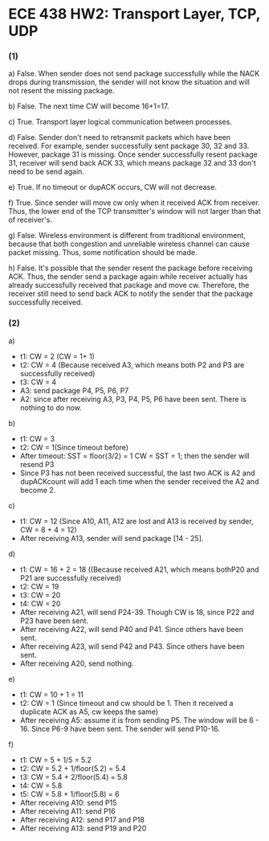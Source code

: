 # ECE 438 HW2: Transport Layer, TCP, UDP

### (1) 

a) False. When sender does not send package successfully while the NACK drops during transmission, the sender will not know the situation and will not resent the missing package.

b) False. The next time CW will become 16+1=17.

c) True. Transport layer logical communication between processes.

d) False. Sender don't need to retransmit packets which have been received. For example, sender successfully sent package 30, 32 and 33. However, package 31 is missing. Once sender successfully resent package 31, receiver will send back ACK 33, which means package 32 and 33 don't need to be send again.

e) True.  If no timeout or dupACK occurs, CW will not decrease.

f) True. Since sender will move cw only when it received ACK from receiver. Thus, the lower end of the TCP transmitter's window will not larger than that of  receiver's.

g) False. Wireless environment is different from traditional environment, because that both congestion and unreliable  wireless channel can cause packet missing.  Thus, some notification should be made.

h)  False. It's possible that the sender resent the package before receiving ACK. Thus, the sender send a package again while receiver actually has already successfully received that package and move cw. Therefore, the receiver still need to send back ACK to notify the sender that the package successfully received. 




### (2) 

a) 

- t1: CW = 2 (CW = 1+ 1)
- t2: CW = 4 (Because received A3, which means both P2 and P3 are successfully received)
- t3: CW = 4
- A3: send package P4, P5, P6, P7
- A2: since after receiving A3, P3, P4, P5, P6 have been sent. There is nothing to do now.

b)

- t1: CW = 3
- t2: CW = 1(Since timeout before)
- After timeout: SST = floor(3/2) = 1 CW = SST = 1; then the sender will resend P3
- Since P3 has not been received successful, the last two ACK is A2 and dupACKcount will add 1 each time  when the sender received the A2 and become 2.

c) 

- t1: CW = 12 (Since A10, A11, A12 are lost and A13 is received by sender, CW = 8 + 4 = 12)
- After receiving A13, sender will send package [14 - 25].

d) 

- t1: CW = 16 + 2 = 18 ((Because received A21, which means bothP20 and P21 are successfully received)
- t2: CW = 19
- t3: CW = 20
- t4: CW = 20
- After receiving A21, will send P24-39. Though CW is 18, since P22 and P23 have been sent.
- After receiving A22, will send P40 and P41. Since others have been sent.
- After receiving A23, will send P42 and P43. Since others have been sent.
- After receiving A20, send nothing. 

e) 

- t1: CW = 10 + 1 = 11
- t2: CW = 1 (Since timeout and cw should be 1. Then it received a duplicate ACK as A5, cw keeps the same)
- After receiving A5: assume it is from sending P5. The window will be 6 - 16. Since P6-9 have been sent. The sender will send P10-16.

f) 

- t1: CW = 5 + 1/5 = 5.2
- t2: CW = 5.2 + 1/floor(5.2) = 5.4
- t3: CW = 5.4 + 2/floor(5.4) = 5.8
- t4: CW = 5.8
- t5: CW = 5.8 + 1/floor(5.8) = 6
- After receiving A10: send P15
- After receiving A11: send P16
- After receiving A12: send P17 and P18
- After  receiving A13: send P19 and P20
